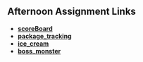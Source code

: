 ## Afternoon Assignment Links

* **[scoreBoard](https://github.com/phichae/scoreBoard)**
* **[package_tracking](https://github.com/phichae/package_tracking)**
* **[ice_cream](https://github.com/phichae/ice_cream)**
* **[boss_monster](https://github.com/phichae/boss_monster)**
